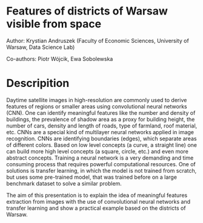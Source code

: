 # Features of districts of Warsaw visible from space

Author: Krystian Andruszek (Faculty of Economic Sciences, University of Warsaw, Data Science Lab)

Co-authors: Piotr Wójcik, Ewa Sobolewska

# Descripition

Daytime satellite images in high-resolution are commonly used to derive features of regions or smaller areas using convolutional neural networks (CNN). One can identify meaningful features like the number and density of buildings, the prevalence of shadow area as a proxy for building height, the number of cars, density and length of roads, type of farmland, roof material, etc. CNNs are a special kind of multilayer neural networks applied in image recognition. CNNs are identifying boundaries (edges), which separate areas of different colors. Based on low level concepts (a curve, a straight line) one can build more high level concepts (a square, circle, etc.) and even more abstract concepts. Training a neural network is a very demanding and time consuming process that requires powerful computational resources. One of solutions is transfer learning, in which the model is not trained from scratch, but uses some pre-trained model, that was trained before on a large benchmark dataset to solve a similar problem.

The aim of this presentation is to explain the idea of meaningful features extraction from images with the use of convolutional neural networks and transfer learning and show a practical example based on the districts of Warsaw. 

